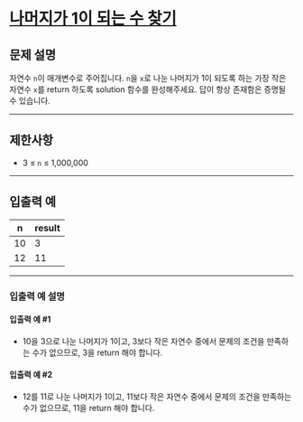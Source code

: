 # [나머지가 1이 되는 수 찾기](https://school.programmers.co.kr/learn/courses/30/lessons/87389)

## 문제 설명

자연수 `n`이 매개변수로 주어집니다. `n`을 `x`로 나눈 나머지가 1이 되도록 하는 가장 작은 자연수 `x`를 return 하도록 solution 함수를 완성해주세요. 답이 항상 존재함은 증명될 수 있습니다.

---

## 제한사항

- 3 ≤ `n` ≤ 1,000,000

---

## 입출력 예

| n   | result |
| --- | ------ |
| 10  | 3      |
| 12  | 11     |

---

### 입출력 예 설명

#### 입출력 예 #1

- 10을 3으로 나눈 나머지가 1이고, 3보다 작은 자연수 중에서 문제의 조건을 만족하는 수가 없으므로, 3을 return 해야 합니다.

#### 입출력 예 #2

- 12를 11로 나눈 나머지가 1이고, 11보다 작은 자연수 중에서 문제의 조건을 만족하는 수가 없으므로, 11을 return 해야 합니다.
